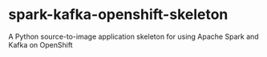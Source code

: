 # spark-kafka-openshift-skeleton
A Python source-to-image application skeleton for using Apache Spark and Kafka on OpenShift
